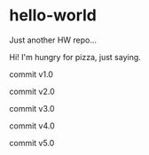 # hello-world
Just another HW repo...

Hi! I'm hungry for pizza, just saying.

commit v1.0

commit v2.0

commit v3.0

commit v4.0

commit v5.0

